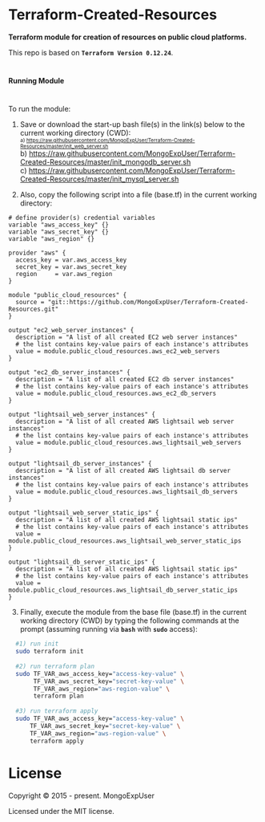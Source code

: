 #
# Terraform-Created-Resources

<strong>Terraform module for creation of resources on public cloud platforms.</strong>

This repo is based on <strong>```Terraform Version 0.12.24```</strong>.

#
<strong>Running Module</strong>
#

To run the module:

1) Save or download the start-up bash file(s) in the link(s) below to the current working directory (CWD): <br>
   <font size = "1"> a) https://raw.githubusercontent.com/MongoExpUser/Terraform-Created-Resources/master/init_web_server.sh </font><br>
   b) https://raw.githubusercontent.com/MongoExpUser/Terraform-Created-Resources/master/init_mongodb_server.sh <br>
   c) https://raw.githubusercontent.com/MongoExpUser/Terraform-Created-Resources/master/init_mysql_server.sh

2) Also, copy the following script into a file (base.tf) in the current working directory:

```hcl
# define provider(s) credential variables
variable "aws_access_key" {}
variable "aws_secret_key" {}
variable "aws_region" {}

provider "aws" {
  access_key = var.aws_access_key
  secret_key = var.aws_secret_key
  region     = var.aws_region
}

module "public_cloud_resources" {
  source = "git::https://github.com/MongoExpUser/Terraform-Created-Resources.git"
}

output "ec2_web_server_instances" {
  description = "A list of all created EC2 web server instances"
  # the list contains key-value pairs of each instance's attributes
  value = module.public_cloud_resources.aws_ec2_web_servers
}

output "ec2_db_server_instances" {
  description = "A list of all created EC2 db server instances"
  # the list contains key-value pairs of each instance's attributes
  value = module.public_cloud_resources.aws_ec2_db_servers
}

output "lightsail_web_server_instances" {
  description = "A list of all created AWS lightsail web server instances"
  # the list contains key-value pairs of each instance's attributes
  value = module.public_cloud_resources.aws_lightsail_web_servers
}

output "lightsail_db_server_instances" {
  description = "A list of all created AWS lightsail db server instances"
  # the list contains key-value pairs of each instance's attributes
  value = module.public_cloud_resources.aws_lightsail_db_servers
}

output "lightsail_web_server_static_ips" {
  description = "A list of all created AWS lightsail static ips"
  # the list contains key-value pairs of each instance's attributes
  value = module.public_cloud_resources.aws_lightsail_web_server_static_ips
}

output "lightsail_db_server_static_ips" {
  description = "A list of all created AWS lightsail static ips"
  # the list contains key-value pairs of each instance's attributes
  value = module.public_cloud_resources.aws_lightsail_db_server_static_ips
}

```


3) Finally, execute the module from the base file (base.tf) in the current working directory (CWD) by typing the following commands at the prompt (assuming running via <strong>```bash```</strong>  with <strong>```sudo```</strong> access):


```bash
  #1) run init
  sudo terraform init
  
  #2) run terraform plan
  sudo TF_VAR_aws_access_key="access-key-value" \
       TF_VAR_aws_secret_key="secret-key-value" \
       TF_VAR_aws_region="aws-region-value" \
       terraform plan
                                                                                    
  #3) run terraform apply 
  sudo TF_VAR_aws_access_key="access-key-value" \
      TF_VAR_aws_secret_key="secret-key-value" \
      TF_VAR_aws_region="aws-region-value" \
      terraform apply
```

# License

Copyright © 2015 - present. MongoExpUser

Licensed under the MIT license.
